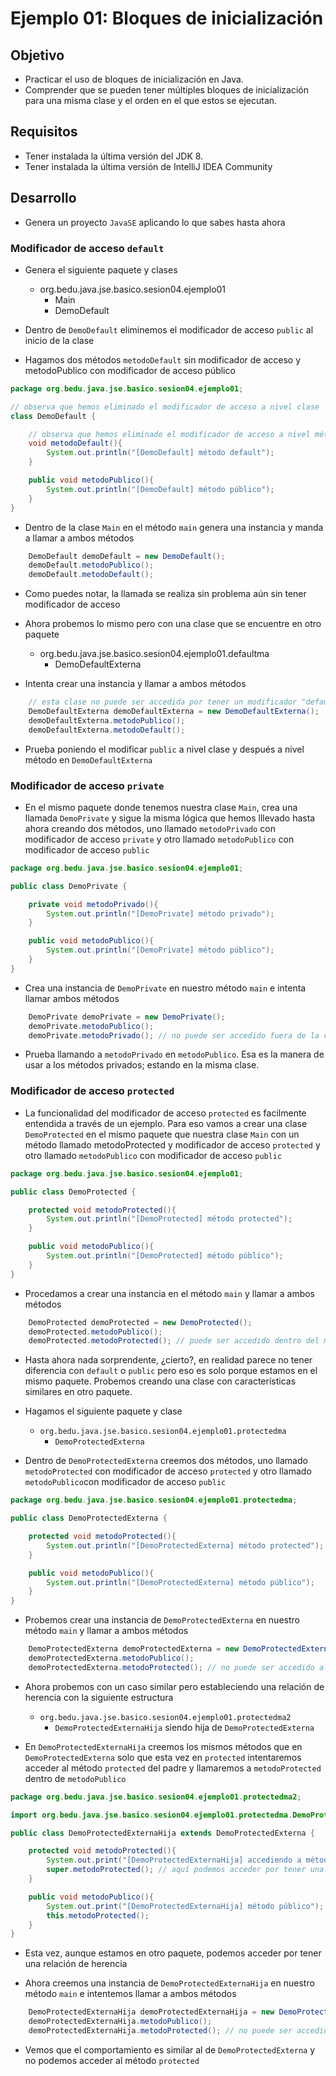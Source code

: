 # Ejemplo 01: Bloques de inicialización

## Objetivo

* Practicar el uso de bloques de inicialización en Java.
* Comprender que se pueden tener múltiples bloques de inicialización para una misma clase y el orden en el que estos se ejecutan.

## Requisitos

* Tener instalada la última versión del JDK 8.
* Tener instalada la última versión de IntelliJ IDEA Community

## Desarrollo

* Genera un proyecto `JavaSE` aplicando lo que sabes hasta ahora

### Modificador de acceso `default`

* Genera el siguiente paquete y clases
    * org.bedu.java.jse.basico.sesion04.ejemplo01
        * Main
        * DemoDefault

* Dentro de `DemoDefault` eliminemos el modificador de acceso `public` al inicio de la clase
* Hagamos dos métodos `metodoDefault` sin modificador de acceso y metodoPublico con modificador de acceso público

```java
package org.bedu.java.jse.basico.sesion04.ejemplo01;

// observa que hemos eliminado el modificador de acceso a nivel clase
class DemoDefault {

    // observa que hemos eliminado el modificador de acceso a nivel método
    void metodoDefault(){
        System.out.println("[DemoDefault] método default");
    }

    public void metodoPublico(){
        System.out.println("[DemoDefault] método público");
    }
}
```

* Dentro de la clase `Main` en el método `main` genera una instancia y manda a llamar a ambos métodos

```java
    DemoDefault demoDefault = new DemoDefault();
    demoDefault.metodoPublico();
    demoDefault.metodoDefault();
```

* Como puedes notar, la llamada se realiza sin problema aún sin tener modificador de acceso

* Ahora probemos lo mismo pero con una clase que se encuentre en otro paquete
    * org.bedu.java.jse.basico.sesion04.ejemplo01.defaultma
        * DemoDefaultExterna

* Intenta crear una instancia y llamar a ambos métodos

```java
    // esta clase no puede ser accedida por tener un modificador "default" a nivel de clase y estar en otro package
    DemoDefaultExterna demoDefaultExterna = new DemoDefaultExterna();
    demoDefaultExterna.metodoPublico();
    demoDefaultExterna.metodoDefault();
```

* Prueba poniendo el modificar `public` a nivel clase y después a nivel método en `DemoDefaultExterna`

### Modificador de acceso `private`

* En el mismo paquete donde tenemos nuestra clase `Main`, crea una llamada `DemoPrivate` y sigue la misma lógica que hemos lllevado hasta ahora creando dos métodos, uno llamado `metodoPrivado` con modificador de acceso `private` y otro llamado `metodoPublico` con modificador de acceso `public`

```java
package org.bedu.java.jse.basico.sesion04.ejemplo01;

public class DemoPrivate {

    private void metodoPrivado(){
        System.out.println("[DemoPrivate] método privado");
    }

    public void metodoPublico(){
        System.out.println("[DemoPrivate] método público");
    }
}
```

* Crea una instancia de `DemoPrivate` en nuestro método `main` e intenta llamar ambos métodos

```java
    DemoPrivate demoPrivate = new DemoPrivate();
    demoPrivate.metodoPublico();
    demoPrivate.metodoPrivado(); // no puede ser accedido fuera de la clase
```

* Prueba llamando a `metodoPrivado` en `metodoPublico`. Esa es la manera de usar a los métodos privados; estando en la misma clase.

### Modificador de acceso `protected`

* La funcionalidad del modificador de acceso `protected` es facilmente entendida a través de un ejemplo. Para eso vamos a crear una clase `DemoProtected` en el mismo paquete que nuestra clase `Main` con un método llamado metodoProtected y modificador de acceso `protected` y otro llamado `metodoPublico` con modificador de acceso `public`

```java
package org.bedu.java.jse.basico.sesion04.ejemplo01;

public class DemoProtected {

    protected void metodoProtected(){
        System.out.println("[DemoProtected] método protected");
    }

    public void metodoPublico(){
        System.out.println("[DemoProtected] método público");
    }
}
```

* Procedamos a crear una instancia en el método `main` y llamar a ambos métodos

```java
    DemoProtected demoProtected = new DemoProtected();
    demoProtected.metodoPublico();
    demoProtected.metodoProtected(); // puede ser accedido dentro del mismo package
```

* Hasta ahora nada sorprendente, ¿cierto?, en realidad parece no tener diferencia con `default` o `public` pero eso es solo porque estamos en el mismo paquete. Probemos creando una clase con características similares en otro paquete.

* Hagamos el siguiente paquete y clase
    * `org.bedu.java.jse.basico.sesion04.ejemplo01.protectedma`
        * `DemoProtectedExterna`

* Dentro de `DemoProtectedExterna` creemos dos métodos, uno llamado `metodoProtected` con modificador de acceso `protected` y otro llamado `metodoPublico`con modificador de acceso `public`

```java
package org.bedu.java.jse.basico.sesion04.ejemplo01.protectedma;

public class DemoProtectedExterna {

    protected void metodoProtected(){
        System.out.println("[DemoProtectedExterna] método protected");
    }

    public void metodoPublico(){
        System.out.println("[DemoProtectedExterna] método público");
    }
}
```

* Probemos crear una instancia de `DemoProtectedExterna` en nuestro método `main` y llamar a ambos métodos

```java
    DemoProtectedExterna demoProtectedExterna = new DemoProtectedExterna();
    demoProtectedExterna.metodoPublico();
    demoProtectedExterna.metodoProtected(); // no puede ser accedido al no estar en el mismo package o tener relacion de herencia
```

* Ahora probemos con un caso similar pero estableciendo una relación de herencia con la siguiente estructura
    * `org.bedu.java.jse.basico.sesion04.ejemplo01.protectedma2`
        * `DemoProtectedExternaHija` siendo hija de `DemoProtectedExterna`

* En `DemoProtectedExternaHija` creemos los mismos métodos que en `DemoProtectedExterna` solo que esta vez en `protected` intentaremos acceder al método `protected` del padre y llamaremos a `metodoProtected` dentro de `metodoPublico`

```java
package org.bedu.java.jse.basico.sesion04.ejemplo01.protectedma2;

import org.bedu.java.jse.basico.sesion04.ejemplo01.protectedma.DemoProtectedExterna;

public class DemoProtectedExternaHija extends DemoProtectedExterna {

    protected void metodoProtected(){
        System.out.print("[DemoProtectedExternaHija] accediendo a método protegido fuera del package ...");
        super.metodoProtected(); // aquí podemos acceder por tener una relación de herencia
    }

    public void metodoPublico(){
        System.out.print("[DemoProtectedExternaHija] método público");
        this.metodoProtected();
    }
}
```

* Esta vez, aunque estamos en otro paquete, podemos acceder por tener una relación de herencia

* Ahora creemos una instancia de `DemoProtectedExternaHija` en nuestro método `main` e intentemos llamar a ambos métodos

```java
    DemoProtectedExternaHija demoProtectedExternaHija = new DemoProtectedExternaHija();
    demoProtectedExternaHija.metodoPublico();
    demoProtectedExternaHija.metodoProtected(); // no puede ser accedido al no estar en el mismo package o tener relacion de herencia
```

* Vemos que el comportamiento es similar al de `DemoProtectedExterna` y no podemos acceder al método `protected`
